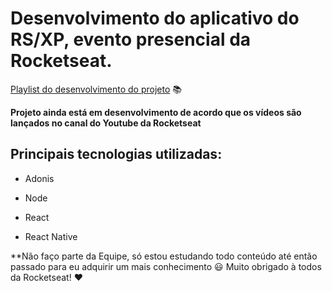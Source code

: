 # Desenvolvimento do aplicativo do RS/XP, evento presencial da Rocketseat.

[Playlist do desenvolvimento do projeto](https://www.youtube.com/watch?v=3t78tTWt-JY&list=PL85ITvJ7FLohsxmDUz0GBjK51S-ZMkAAB) 📚

**Projeto ainda está em desenvolvimento de acordo que os vídeos são lançados no canal do Youtube da Rocketseat**

## Principais tecnologias utilizadas: 

* Adonis
* Node

* React
* React Native

**Não faço parte da Equipe, só estou estudando todo conteúdo até então passado para eu adquirir um mais conhecimento 😃 Muito obrigado à todos da Rocketseat! ❤️

